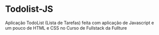 # Todolist-JS
 Aplicação TodoList (Lista de Tarefas) feita com aplicação de Javascript e um pouco de HTML e CSS no Curso de Fullstack da Fullture
